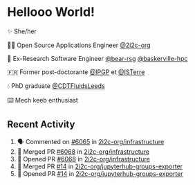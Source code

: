 # Hellooo World!

✨ She/her

👩‍💻 Open Source Applications Engineer [@2i2c-org](https://2i2c.org/)

🐻 Ex-Research Software Engineer [@bear-rsg](https://github.com/bear-rsg) [@baskerville-hpc](https://github.com/baskerville-hpc) 

🇫🇷 Former post-doctorante [@IPGP](https://github.com/IPGP) et [@ISTerre](https://www.isterre.fr/) 

💧 PhD graduate [@CDTFluidsLeeds](https://fluid-dynamics.leeds.ac.uk/) 

⌨️ Mech keeb enthusiast 

## Recent Activity 

<!--START_SECTION:activity-->
1. 🗣 Commented on [#6065](https://github.com/2i2c-org/infrastructure/pull/6065#issuecomment-2890102210) in [2i2c-org/infrastructure](https://github.com/2i2c-org/infrastructure)
2. 🎉 Merged PR [#6068](https://github.com/2i2c-org/infrastructure/pull/6068) in [2i2c-org/infrastructure](https://github.com/2i2c-org/infrastructure)
3. 💪 Opened PR [#6068](https://github.com/2i2c-org/infrastructure/pull/6068) in [2i2c-org/infrastructure](https://github.com/2i2c-org/infrastructure)
4. 🎉 Merged PR [#14](https://github.com/2i2c-org/jupyterhub-groups-exporter/pull/14) in [2i2c-org/jupyterhub-groups-exporter](https://github.com/2i2c-org/jupyterhub-groups-exporter)
5. 💪 Opened PR [#14](https://github.com/2i2c-org/jupyterhub-groups-exporter/pull/14) in [2i2c-org/jupyterhub-groups-exporter](https://github.com/2i2c-org/jupyterhub-groups-exporter)
<!--END_SECTION:activity-->
